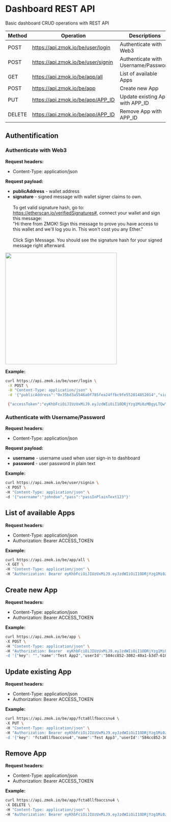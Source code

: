 # Dashboard REST API
Basic dashboard CRUD operations with REST API

| Method| Operation|Descriptions|
| ------ |------ |------ |
|POST|https://api.zmok.io/be/user/login| Authenticate with Web3|
|POST|https://api.zmok.io/be/user/signin| Authenticate with Username/Password|
|GET|https://api.zmok.io/be/app/all| List of available Apps|
|POST|https://api.zmok.io/be/app| Create new App|
|PUT|https://api.zmok.io/be/app/APP_ID| Update existing App with APP_ID|
|DELETE|https://api.zmok.io/be/app/APP_ID| Remove App with APP_ID|

## Authentification

### Authenticate with Web3

**Request headers:**<br/>
- Content-Type: application/json

**Request payload:**<br/>
- **publicAddress** - wallet address<br/>
- **signature** - signed message with wallet signer claims to own.<br/><br/> To get valid signature hash, go to: https://etherscan.io/verifiedSignatures#, connect your wallet and sign this message:<br/> "Hi there from ZMOK! Sign this message to prove you have access to this wallet and we'll log you in. This won't cost you any Ether." <br/><br/>
Click Sign Message. You should see the signature hash for your signed message right afterward.<br/>

<img src="https://raw.githubusercontent.com/zmok-io/zmok-io.github.io/main/docs/assets/sign_message_sample.png" width="350">

**Example:**

```sh
curl https://api.zmok.io/be/user/login \
 -X POST \
 -H "Content-Type: application/json" \
 -d '{"publicAddress":"0x35bd3a5546a0f785fea24ffbc9fe552014852014","signature":"0x3b978ec9f86b2c9e6635615df14a2bc81ed6cf55c7af7e9b65b18da9d1baf2dc719a593e0f0f85e7780a3c96d3ccb0ea6b5d5412b6415070f448e3b22f0b10c81c"}'

 {"accessToken":"eyKhbFciOiJIUzUxMiJ9.eyJzdWIiOiI1ODRjYzg1Mi0zMDgyLTQwYTEtYjNkNy02MTBjZmU2NjliYjkiLCJpYXQiOjE2NTg5MTA1OTgsImV4cCI6MTY1ODkyMDU5OH0.me4XKb3yRa6n8--NThhVSXZ8EhKNMTLfAq1K-jDypcmZP28RhouvH56CPtQmqIvR3GYSZCvH_CyJqRYn4Xt05A","tokenType":"Bearer","userName":"","publicAddress":"0x35bd3a5546a0f785fea24ffbc9fe552014852014","userAvatar":"","userId":"582cc852-2082-40a1-b3d7-610cfe669bb9","userCreated":1614319732381,"userEmail":"","wallet":true}
```

### Authenticate with Username/Password
**Request headers:**<br/>
- Content-Type: application/json

**Request payload:**<br/>
- **username** - username used when user sign-in to dashboard<br/>
- **password** - user password in plain text

**Example:**

```sh
curl https://api.zmok.io/be/user/signin \
-X POST \
-H "Content-Type: application/json" \
-d '{"username":"johndoe","pass":"passInPlainText123"}'
```

## List of available Apps
**Request headers:**<br/>
- Content-Type: application/json
- Authorization: Bearer ACCESS_TOKEN

**Example:**
```sh
curl https://api.zmok.io/be/app/all \
-X GET \
-H "Content-Type: application/json" \
-H "Authorization: Bearer eyKhbFciOiJIUzUxMiJ9.eyJzdWIiOiI1ODRjYzg1Mi0zMDgyLTQwYTEtYjNkNy02MTBjZmU2NjliYjkiLCJpYXQiOjE2NTg5MTA1OTgsImV4cCI6MTY1ODkyMDU5OH0.me4XKb3yRa6n8--NThhVSXZ8EhKNMTLfAq1K-jDypcmZP28RhouvH56CPtQmqIvR3GYSZCvH_CyJqRYn4Xt05A"
```

## Create new App
**Request headers:**<br/>
- Content-Type: application/json
- Authorization: Bearer ACCESS_TOKEN

**Example:**
```sh
curl https://api.zmok.io/be/app \
-X POST \
-H "Content-Type: application/json" \
-H "Authorization: Bearer  eyKhbFciOiJIUzUxMiJ9.eyJzdWIiOiI1ODRjYzg1Mi0zMDgyLTQwYTEtYjNkNy02MTBjZmU2NjliYjkiLCJpYXQiOjE2NTg5MTA1OTgsImV4cCI6MTY1ODkyMDU5OH0.me4XKb3yRa6n8--NThhVSXZ8EhKNMTLfAq1K-jDypcmZP28RhouvH56CPtQmqIvR3GYSZCvH_CyJqRYn4Xt05A
-d '{"key": "","name":"Test App2","userId":"584cc852-3082-40a1-b3d7-610cfe669bb9","description":"","network":"MAINNET","upstream":"eth","reqPerSecLimit":"10","reqPerMonthLimit":"2000","createdAt":-1,"updatedAt":-1}'"
```

## Update existing App
**Request headers:**<br/>
- Content-Type: application/json
- Authorization: Bearer ACCESS_TOKEN

**Example:**
```sh
curl https://api.zmok.io/be/app/fcta8llfbaccsnu4 \
-X PUT \
-H "Content-Type: application/json" \
-H "Authorization: Bearer eyKhbFciOiJIUzUxMiJ9.eyJzdWIiOiI1ODRjYzg1Mi0zMDgyLTQwYTEtYjNkNy02MTBjZmU2NjliYjkiLCJpYXQiOjE2NTg5MTA1OTgsImV4cCI6MTY1ODkyMDU5OH0.me4XKb3yRa6n8--NThhVSXZ8EhKNMTLfAq1K-jDypcmZP28RhouvH56CPtQmqIvR3GYSZCvH_CyJqRYn4Xt05A \
-d '{"key": "fcta8llfbaccsnu4","name":"Test App3","userId":"584cc852-3082-40a1-b3d7-610cfe669bb9","description":"","network":"MAINNET","upstream":"eth","reqPerSecLimit":"10","reqPerMonthLimit":"2000","createdAt":-1,"updatedAt":-1}'"
```

## Remove App
**Request headers:**<br/>
- Content-Type: application/json
- Authorization: Bearer ACCESS_TOKEN

**Example:**
```sh
curl https://api.zmok.io/be/app/fcta8llfbaccsnu4 \
-X DELETE \
-H "Content-Type: application/json" \
-H "Authorization: Bearer eyKhbFciOiJIUzUxMiJ9.eyJzdWIiOiI1ODRjYzg1Mi0zMDgyLTQwYTEtYjNkNy02MTBjZmU2NjliYjkiLCJpYXQiOjE2NTg5MTA1OTgsImV4cCI6MTY1ODkyMDU5OH0.me4XKb3yRa6n8--NThhVSXZ8EhKNMTLfAq1K-jDypcmZP28RhouvH56CPtQmqIvR3GYSZCvH_CyJqRYn4Xt05A"
```
